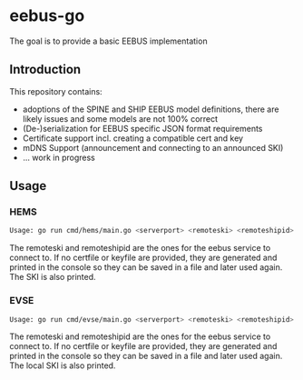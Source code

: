 # eebus-go

The goal is to provide a basic EEBUS implementation

## Introduction

This repository contains:

- adoptions of the SPINE and SHIP EEBUS model definitions, there are likely issues and some models are not 100% correct
- (De-)serialization for EEBUS specific JSON format requirements
- Certificate support incl. creating a compatible cert and key
- mDNS Support (announcement and connecting to an announced SKI)
- ... work in progress

## Usage

### HEMS

```sh
Usage: go run cmd/hems/main.go <serverport> <remoteski> <remoteshipid> <certfile> <keyfile>
```

The remoteski and remoteshipid are the ones for the eebus service to connect to.
If no certfile or keyfile are provided, they are generated and printed in the console so they can be saved in a file and later used again. The SKI is also printed.

### EVSE

```sh
Usage: go run cmd/evse/main.go <serverport> <remoteski> <remoteshipid> <certfile> <keyfile>
```

The remoteski and remoteshipid are the ones for the eebus service to connect to.
If no certfile or keyfile are provided, they are generated and printed in the console so they can be saved in a file and later used again. The local SKI is also printed.
